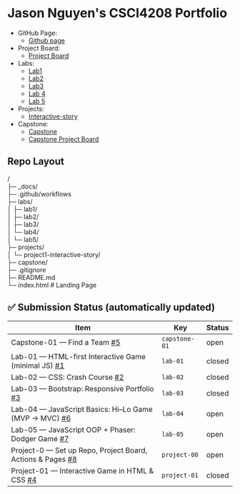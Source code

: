 # Jason Nguyen's CSCI4208 Portfolio
- GitHub Page:
    - [Github page](https://jtn9701.github.io/csci4208-portfolio-2025/)
- Project Board:
    - [Project Board](https://github.com/users/jtn9701/projects/1/views/1)
- Labs:
    - [Lab1](./Labs/Lab1/html-adventure-story-master/html-adventure-story-master/html-files/)
    - [Lab2](./Labs/Lab2/css-crash-course-master/css-crash-course-master/)
    - [Lab3](./Labs/Lab3/portfolio-bootstrap-master/)
    - [Lab 4](./Labs/Lab4/hilo-js-dom-master/)
    - [Lab 5](./Labs/Lab5/phaser-game-dodger/)
- Projects:
    - [Interactive-story](./projects/project1-interactive-story/README.md)
- Capstone:
    - [Capstone](./capstone)
    - [Capstone Project Board](https://github.com/users/jtn9701/projects/2/views/1)

## Repo Layout
/</br>
├─ \_docs/</br>
├─ .github/workflows</br>
├─ labs/</br>
│  ├─ lab1/</br>
│  ├─ lab2/</br>
│  ├─ lab3/</br>
│  └─ lab4/</br>
│  └─ lab5/</br>
├─ projects/</br>
│  └─ project1-interactive-story/</br>
├─ capstone/</br>
├─ .gitignore</br>
├─ README.md</br>
└─ index.html                 # Landing Page

## ✅ Submission Status (automatically updated)
<!-- STATUS:START -->
| Item | Key | Status |
|---|---|---|
| Capstone-01 — Find a Team [#5](https://github.com/jtn9701/csci4208-portfolio-2025/issues/5) | `capstone-01` | open |
| Lab-01 — HTML-first Interactive Game (minimal JS) [#1](https://github.com/jtn9701/csci4208-portfolio-2025/issues/1) | `lab-01` | closed |
| Lab-02 — CSS: Crash Course [#2](https://github.com/jtn9701/csci4208-portfolio-2025/issues/2) | `lab-02` | closed |
| Lab-03 — Bootstrap: Responsive Portfolio [#3](https://github.com/jtn9701/csci4208-portfolio-2025/issues/3) | `lab-03` | closed |
| Lab-04 — JavaScript Basics: Hi–Lo Game (MVP → MVC) [#6](https://github.com/jtn9701/csci4208-portfolio-2025/issues/6) | `lab-04` | open |
| Lab-05 — JavaScript OOP + Phaser: Dodger Game [#7](https://github.com/jtn9701/csci4208-portfolio-2025/issues/7) | `lab-05` | open |
| Project-0 — Set up Repo, Project Board, Actions & Pages [#8](https://github.com/jtn9701/csci4208-portfolio-2025/issues/8) | `project-00` | open |
| Project-01 — Interactive Game in HTML & CSS [#4](https://github.com/jtn9701/csci4208-portfolio-2025/issues/4) | `project-01` | closed |
<!-- STATUS:END -->
